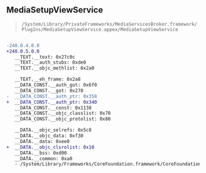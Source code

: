 ## MediaSetupViewService

> `/System/Library/PrivateFrameworks/MediaServicesBroker.framework/PlugIns/MediaSetupViewService.appex/MediaSetupViewService`

```diff

-240.0.4.0.0
+240.0.5.0.0
   __TEXT.__text: 0x27c0c
   __TEXT.__auth_stubs: 0xde0
   __TEXT.__objc_methlist: 0x2a0

   __TEXT.__eh_frame: 0x2a8
   __DATA_CONST.__auth_got: 0x6f0
   __DATA_CONST.__got: 0x278
-  __DATA_CONST.__auth_ptr: 0x358
+  __DATA_CONST.__auth_ptr: 0x340
   __DATA_CONST.__const: 0x1138
   __DATA_CONST.__objc_classlist: 0x70
   __DATA_CONST.__objc_protolist: 0x80

   __DATA.__objc_selrefs: 0x5c8
   __DATA.__objc_data: 0xf30
   __DATA.__data: 0xee0
+  __DATA.__objc_clsrolist: 0x10
   __DATA.__bss: 0xd00
   __DATA.__common: 0xa0
   - /System/Library/Frameworks/CoreFoundation.framework/CoreFoundation

```
